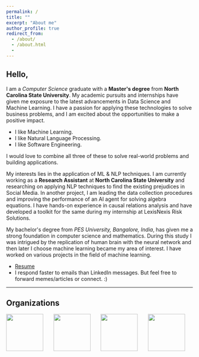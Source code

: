 ```yaml
---
permalink: /
title: ""
excerpt: "About me"
author_profile: true
redirect_from: 
  - /about/
  - /about.html
  - 
---
```


Hello,
---

<!-- <hr/> -->

I am a *Computer Science* graduate with a **Master's degree** from **North Carolina State University**. My academic pursuits and internships have given me exposure to the latest advancements in Data Science and Machine Learning. I have a passion for applying these technologies to solve business problems, and I am excited about the opportunities to make a positive impact.

- I like Machine Learning.
- I like Natural Language Processing.
- I like Software Engineering.

I would love to combine all three of these to solve real-world problems and building applications.

My interests lies in the application of ML & NLP techniques. I am currently working as a **Research Assistant** at **North Carolina State University** and researching on applying NLP techniques to find the existing prejudices in Social Media. In another project, I am leading the data collection procedures and improving the performance of an AI agent for solving algebra equations. I have hands-on experience in causal relations analysis and have developed a toolkit for the same during my internship at LexisNexis Risk Solutions.

My bachelor's degree from *PES University, Bangalore, India*, has given me a strong foundation in computer science and mathematics. During this study I was intrigued by the replication of human brain with the neural network and then later I choose machine learning became my area of interest. I have worked on various projects in the field of machine learning.

<!-- I would like to bring real-world change by leveraging data, ML, and NLP to build and develop software applications. -->

- <a href="https://arungaonkar.github.io/files/GaonkarArun_Resume.pdf">Resume</a>
- I respond faster to emails than LinkedIn messages. But feel free to forward memes/articles or connect. :)


<hr/>
<!-- Relevant projects
---
> **1. Context-based Sarcasm Detection**  
> **Arun Gaonkar**, Manasi Ghosalkar  
> Learnt to use transformer-based RoBERTa and Bi-LSTM for text processing on a news dataset. ([PDF](https://github.com/ArunGaonkar/Sarcasm-Detection/blob/main/agaonka_termPaper.pdf), [CODE](https://github.com/ArunGaonkar/Sarcasm-Detection), [PPT](https://github.com/ArunGaonkar/Sarcasm-Detection/blob/main/NLP%20Demo.pdf)) -->

<!-- > **2. Example Bot – Personalized Code Assistant**  
> **Arun Gaonkar**, Mohan Kanaka, Vinay Vasudev, Adarsh Narayanaswamy  
> A chatbot built by applying software principles using MongoDB, Express, NodeJS (MEN) stack, and Javascript. ([Video](https://drive.google.com/file/d/1LcEMi9sS8UlYxKTcIx9UkuCYGLf8VS0B/view?usp=sharing))   -->

<!-- > **3. Wildfire Data Analysis and Cause Prediction**  
> **Arun Gaonkar**, Ganesh Thanu, Nikhil Patil  
> Implemented ETL by scripting with pandas and numpy, learned data visualization techniques with matplotlib and seaborn. ([PDF](https://github.com/ArunGaonkar/Wildfire-cause-prediction/blob/main/P24_WildFireCausePrediction.pdf), [CODE](https://github.com/ArunGaonkar/Wildfire-cause-prediction/blob/main/ALDA_Project.ipynb), [PPT](https://github.com/ArunGaonkar/Wildfire-cause-prediction/blob/main/PID24_Wildfire_Cause_Prediction_slides.pdf))  
 -->
<!-- > **4. Brain Tumor Image Classification**  
> Learnt image classification and segmentation techniques by applying CNN, and R-CNN. ([Video](https://github.com/ArunGaonkar/Brain-Tumor-Detection/blob/main/videos/projF3_final_video.mp4), [PDF](https://github.com/ArunGaonkar/Brain-Tumor-Detection/blob/main/ProjectF4_Team27_Report.pdf)) -->


<!-- <hr/> -->

<!-- Relevant Experience
--- 

> **1. Research Assistant, North Carolina State University**  
> * January 2023 - Present  
> Web scraping to build a dataset to identify commonly expressed prejudice and stereotypes in social media posts. Building an NLP-based solution to identify and classify these posts.  
> * September 2022 - December 2022  
> Collected data for an AI agent for solving algebra equations by conducting 15+ interactive sessions. 

> **2. HPCC Systems, LexisNexis Risk Solutions**  
> <a href="https://arungaonkar.github.io/HPCC-Causality-Blog/">Internship Blog</a>, May 2022 - August 2022  
> In the Causality Project at HPCC systems, I have applied the causality toolkit to real-world datasets to discover, infer, analyze, and verify causal relations between variables. With this, I have also tested the causal toolkit developed by HPCC Systems.

<br/> -->

<!-- Relevant coursework
---

> **1. Natural Language Processing (CSC791)**  
> Learnt and applied concepts of lexicons, grammar (like CCG and CFG, Jurafsky's grammar), and entities. Explored different types of embeddings and parsing techniques. Processed computationally ill-suited and inefficient, high-dimensional, unstructured text data by implementing TF-IDF, LSTM, XLNet, RoBERTa, and SVM.  
As part of the course, I have implemented sarcasm detection, first by creating a dataset, then by using embedding and tokenization for pre-processing. Later used Bi-LSTM and RoBERTa for classification.([CODE](https://github.com/ArunGaonkar/Sarcasm-Detection))

> **2. Software Engineering (CSC510)**  
> Understood the basic software development life cycle and the different phases of software development. I have learned the different software design patterns and architecture principles. I have also used different software testing methods and tools. As a part of the course, developed a chatbot using REST API, nodeJs, and MongoDB to help developers by being the peesonalized code assistant.

> **3. Neural Networks (CSC591)**  
> Learnt the linear algebra and math principles behind neural architectures. Implemented different neural networks such as CNN, RNN, LSTM, and GAN. As part of the course, developed brain tumor detection in MRI images using CNN. ([CODE](https://github.com/ArunGaonkar/Brain-Tumor-Detection))

> **4. Automated Learning and Data Analysis (CSC522)**  
> Implemented some basic ML algorithms such as Linear and Logistic regression, RFC, and SVM. Understood the importance of data analysis and data visualization. As part of the course, completed a project on wildfire-cause prediction. ([CODE](https://github.com/ArunGaonkar/Wildfire-cause-prediction)) -->

<!-- <hr/> -->

Organizations
---

<p float="left">

  <img align="center" src="https://brand.ncsu.edu/assets/logos/ncstate-brick-2x2-red-min.png" width="100"/> 
  &nbsp;&nbsp;&nbsp;&nbsp;&nbsp;
  <!-- <img align="center" src="https://static3.mysiteserver.net/Images/PortCityJava/site/template/images/logo-lg.png" width="100"/> &nbsp;&nbsp;&nbsp;&nbsp;&nbsp; -->
  <img align="center" src="https://hpccsystems.com/wp-content/uploads/2022/10/HPCC_Logo_0.png" width="100"/>
  &nbsp;&nbsp;&nbsp;&nbsp;&nbsp;
  <img align="center" src="https://risk.lexisnexis.com/-/media/images/lnrs/logos/logo_lexis.png" width="100"/>
  &nbsp;&nbsp;&nbsp;&nbsp;&nbsp;
  <img align="center" src="https://ieee-ras-pesu.github.io/website/assets/img/pesu-logo.png" width="100"/>
</p> 

<!-- <img align="center" src="https://brand.ncsu.edu/assets/logos/ncstate-brick-2x2-red-min.png" width="100"> Aug 2021 - Present

<img align="center" src="https://hpccsystems.com/wp-content/uploads/2022/10/HPCC_Logo_0.png" width="100"/> 
<img align="center" src="https://risk.lexisnexis.com/-/media/images/lnrs/logos/logo_lexis.png" width="100"/> May 2022 - Aug 2022

<img align="center" src="https://ieee-ras-pesu.github.io/website/assets/img/pesu-logo.png" width="100"/> Aug 2016 - Aug 2020

<br/>
---